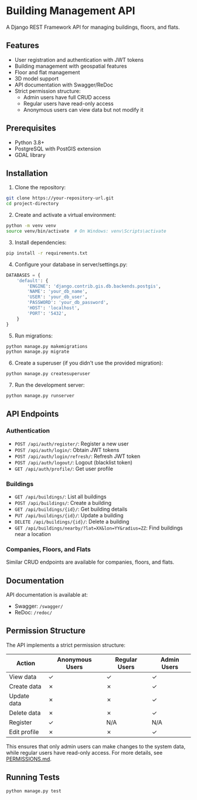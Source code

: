 # Building Management API

A Django REST Framework API for managing buildings, floors, and flats.

## Features

- User registration and authentication with JWT tokens
- Building management with geospatial features
- Floor and flat management
- 3D model support
- API documentation with Swagger/ReDoc
- Strict permission structure:
  - Admin users have full CRUD access
  - Regular users have read-only access
  - Anonymous users can view data but not modify it

## Prerequisites

- Python 3.8+
- PostgreSQL with PostGIS extension
- GDAL library

## Installation

1. Clone the repository:
```bash
git clone https://your-repository-url.git
cd project-directory
```

2. Create and activate a virtual environment:
```bash
python -m venv venv
source venv/bin/activate  # On Windows: venv\Scripts\activate
```

3. Install dependencies:
```bash
pip install -r requirements.txt
```

4. Configure your database in server/settings.py:
```python
DATABASES = {
    'default': {
        'ENGINE': 'django.contrib.gis.db.backends.postgis',
        'NAME': 'your_db_name',
        'USER': 'your_db_user',
        'PASSWORD': 'your_db_password',
        'HOST': 'localhost',
        'PORT': '5432',
    }
}
```

5. Run migrations:
```bash
python manage.py makemigrations
python manage.py migrate
```

6. Create a superuser (if you didn't use the provided migration):
```bash
python manage.py createsuperuser
```

7. Run the development server:
```bash
python manage.py runserver
```

## API Endpoints

### Authentication

- `POST /api/auth/register/`: Register a new user
- `POST /api/auth/login/`: Obtain JWT tokens
- `POST /api/auth/login/refresh/`: Refresh JWT token
- `POST /api/auth/logout/`: Logout (blacklist token)
- `GET /api/auth/profile/`: Get user profile

### Buildings

- `GET /api/buildings/`: List all buildings
- `POST /api/buildings/`: Create a building
- `GET /api/buildings/{id}/`: Get building details
- `PUT /api/buildings/{id}/`: Update a building
- `DELETE /api/buildings/{id}/`: Delete a building
- `GET /api/buildings/nearby/?lat=XX&lon=YY&radius=ZZ`: Find buildings near a location

### Companies, Floors, and Flats

Similar CRUD endpoints are available for companies, floors, and flats.

## Documentation

API documentation is available at:

- Swagger: `/swagger/`
- ReDoc: `/redoc/`

## Permission Structure

The API implements a strict permission structure:

| Action | Anonymous Users | Regular Users | Admin Users |
|--------|----------------|---------------|-------------|
| View data | ✓ | ✓ | ✓ |
| Create data | ✗ | ✗ | ✓ |
| Update data | ✗ | ✗ | ✓ |
| Delete data | ✗ | ✗ | ✓ |
| Register | ✓ | N/A | N/A |
| Edit profile | ✗ | ✗ | ✓ |

This ensures that only admin users can make changes to the system data, while regular users have read-only access. For more details, see [PERMISSIONS.md](PERMISSIONS.md).

## Running Tests

```bash
python manage.py test
```

